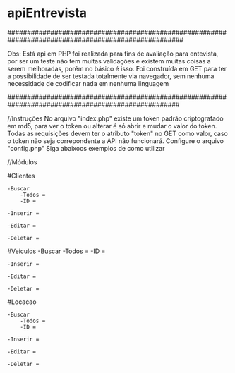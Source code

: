 # apiEntrevista
#####################################################################################################

Obs: Está api em PHP foi realizada para fins de avaliação para entevista, por ser um teste não tem muitas validações e existem muitas 
coisas a serem melhoradas, porêm no básico é isso. Foi construída em GET para ter a possibilidade de ser testada totalmente via navegador,
sem nenhuma necessidade de codificar nada em nenhuma linguagem

####################################################################################################

//Instruções
No arquivo "index.php" existe um token padrão criptografado em md5, para ver o token ou alterar é só abrir e mudar o valor do token.
Todas as requisições devem ter o atributo "token" no GET como valor, caso o token não seja correpondente a API não funcionará. Configure o 
arquivo "config.php"   Siga abaixoos exemplos de como utilizar

//Módulos

  #Clientes
    
    -Buscar
        -Todos =
        -ID =
    
    -Inserir =
    
    -Editar = 
    
    -Deletar =
    
  #Veiculos
    -Buscar
        -Todos =
        -ID =
    
    -Inserir =
    
    -Editar = 
    
    -Deletar =
    
  #Locacao
    
    -Buscar
        -Todos =
        -ID =
    
    -Inserir =
    
    -Editar = 
    
    -Deletar =

